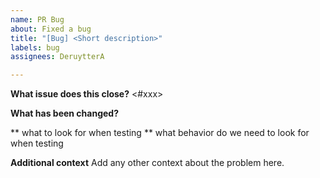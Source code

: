 ```yaml
---
name: PR Bug
about: Fixed a bug
title: "[Bug] <Short description>"
labels: bug
assignees: DeruytterA

---
```


**What issue does this close?**
<#xxx>

**What has been changed?**
<Short description what has been changed>

** what to look for when testing **
what behavior do we need to look for when testing

**Additional context**
Add any other context about the problem here.
